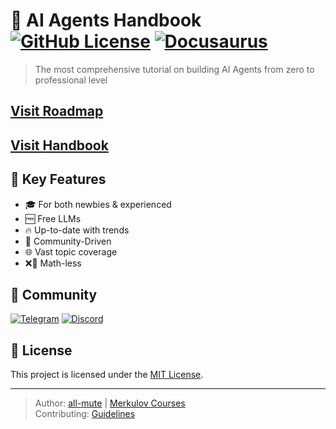 # 🧠 AI Agents Handbook [![GitHub License](https://img.shields.io/badge/license-MIT-blue.svg)](https://github.com/all-mute/learn-agents/blob/main/LICENSE) [![Docusaurus](https://img.shields.io/badge/Docusaurus-3.x-brightgreen)](https://docusaurus.io)

> The most comprehensive tutorial on building AI Agents from zero to professional level

## [Visit Roadmap](https://roadmap.sh/r/ai-agents-2025-roadmap)
## [Visit Handbook](https://learn-agents.diy)

## 🚀 Key Features
- 🎓 For both newbies & experienced
- 🆓 Free LLMs
- 🔥 Up-to-date with trends
- 👥 Community-Driven
- 🌐 Vast topic coverage
- ❌🧮 Math-less

## 🤝 Community
[![Telegram](https://img.shields.io/badge/Telegram-2CA5E0?logo=telegram)](https://t.me/learnagents)
[![Discord](https://img.shields.io/badge/Discord-5865F2?logo=discord)](https://discord.gg/3JBx5HUR9n)

## 📄 License
This project is licensed under the [MIT License](https://github.com/all-mute/learn-agents/blob/main/LICENSE).

---

> Author: [all-mute](https://github.com/all-mute) | [Merkulov Courses](https://merkulov.courses)  
> Contributing: [Guidelines](http://learn-agents.diy/handbook/contributing)